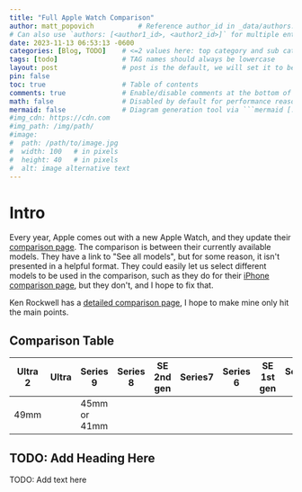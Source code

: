 ```yaml
---
title: "Full Apple Watch Comparison"
author: matt_popovich           # Reference author_id in _data/authors.yml
# Can also use `authors: [<author1_id>, <author2_id>]` for multiple entries
date: 2023-11-13 06:53:13 -0600
categories: [Blog, TODO]    # <=2 values here: top category and sub category
tags: [todo]                # TAG names should always be lowercase
layout: post                # post is the default, we will set it to be explicit
pin: false
toc: true                   # Table of contents
comments: true              # Enable/disable comments at the bottom of the post
math: false                 # Disabled by default for performance reasons
mermaid: false              # Diagram generation tool via ```mermaid [...]```
#img_cdn: https://cdn.com
#img_path: /img/path/
#image:
#  path: /path/to/image.jpg
#  width: 100   # in pixels
#  height: 40   # in pixels
#  alt: image alternative text
---
```


# Intro
Every year, Apple comes out with a new Apple Watch, and they update their [comparison page](https://www.apple.com/watch/compare/). The comparison is between their currently available models. They have a link to "See all models", but for some reason, it isn't presented in a helpful format. They could easily let us select different models to be used in the comparison, such as they do for their [iPhone comparison page](https://www.apple.com/iphone/compare/), but they don't, and I hope to fix that.

Ken Rockwell has a [detailed comparison page](https://www.kenrockwell.com/apple/watch/compared.htm), I hope to make mine only hit the main points.

## Comparison Table
|Ultra 2|Ultra|Series 9|Series 8|SE 2nd gen|Series7|Series 6|SE 1st gen|Series 5|Series 4|Series 3|Series 2|Series 1|
|-------|-----|--------|--------|----------|-------|--------|----------|--------|--------|--------|--------|--------|
|49mm   |     |45mm or 41mm|




## TODO: Add Heading Here
TODO: Add text here
